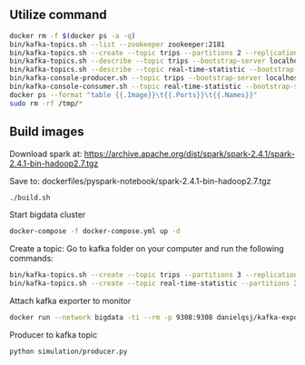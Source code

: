 Utilize command
---
```bash
docker rm -f $(docker ps -a -q)
bin/kafka-topics.sh --list --zookeeper zookeeper:2181
bin/kafka-topics.sh --create --topic trips --partitions 2 --replication-factor 1 --bootstrap-server localhost:9092,kafka:9093
bin/kafka-topics.sh --describe --topic trips --bootstrap-server localhost:9092,localhost:9094,localhost:9095
bin/kafka-topics.sh --describe --topic real-time-statistic --bootstrap-server localhost:9092,localhost:9094,localhost:9095
bin/kafka-console-producer.sh --topic trips --bootstrap-server localhost:9092,localhost:9094,localhost:9095
bin/kafka-console-consumer.sh --topic real-time-statistic --bootstrap-server localhost:9092,localhost:9094,localhost:9095
docker ps --format "table {{.Image}}\t{{.Ports}}\t{{.Names}}"
sudo rm -rf /tmp/*
```
Build images
---
Download spark at: https://archive.apache.org/dist/spark/spark-2.4.1/spark-2.4.1-bin-hadoop2.7.tgz

Save to: dockerfiles/pyspark-notebook/spark-2.4.1-bin-hadoop2.7.tgz
```bash
./build.sh
```
Start bigdata cluster
```bash
docker-compose -f docker-compose.yml up -d
```
Create a topic: Go to kafka folder on your computer and run the following commands: 
```bash
bin/kafka-topics.sh --create --topic trips --partitions 3 --replication-factor 3 --bootstrap-server localhost:9092,localhost:9094,localhost:9095
bin/kafka-topics.sh --create --topic real-time-statistic --partitions 3 --replication-factor 3 --bootstrap-server localhost:9092,localhost:9094,localhost:9095
```
Attach kafka exporter to monitor
```bash
docker run --network bigdata -ti --rm -p 9308:9308 danielqsj/kafka-exporter --kafka.server=kafka-broker-1:9093 --kafka.server=kafka-broker-2:9093 --kafka.server=kafka-broker-3:9093
```
Producer to kafka topic
```bash
python simulation/producer.py
```
